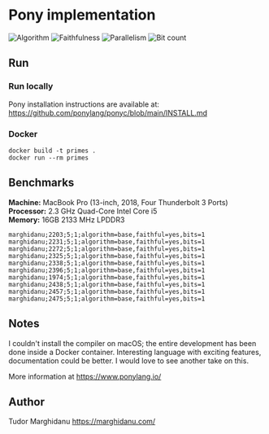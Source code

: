 # Pony implementation

![Algorithm](https://img.shields.io/badge/Algorithm-base-green)
![Faithfulness](https://img.shields.io/badge/Faithful-yes-green)
![Parallelism](https://img.shields.io/badge/Parallel-no-green)
![Bit count](https://img.shields.io/badge/Bits-unknown-yellowgreen)

## Run

### Run locally

Pony installation instructions are available at: https://github.com/ponylang/ponyc/blob/main/INSTALL.md

### Docker

```
docker build -t primes .
docker run --rm primes
```

## Benchmarks

**Machine:** MacBook Pro (13-inch, 2018, Four Thunderbolt 3 Ports)<br/>
**Processor:** 2.3 GHz Quad-Core Intel Core i5<br/>
**Memory:** 16GB 2133 MHz LPDDR3<br/>

```
marghidanu;2203;5;1;algorithm=base,faithful=yes,bits=1
marghidanu;2231;5;1;algorithm=base,faithful=yes,bits=1
marghidanu;2272;5;1;algorithm=base,faithful=yes,bits=1
marghidanu;2325;5;1;algorithm=base,faithful=yes,bits=1
marghidanu;2338;5;1;algorithm=base,faithful=yes,bits=1
marghidanu;2396;5;1;algorithm=base,faithful=yes,bits=1
marghidanu;1974;5;1;algorithm=base,faithful=yes,bits=1
marghidanu;2438;5;1;algorithm=base,faithful=yes,bits=1
marghidanu;2457;5;1;algorithm=base,faithful=yes,bits=1
marghidanu;2475;5;1;algorithm=base,faithful=yes,bits=1
```

## Notes

I couldn't install the compiler on macOS; the entire development has been done inside a Docker container.
Interesting language with exciting features, documentation could be better. I would love to see another take on this. 

More information at https://www.ponylang.io/

## Author

Tudor Marghidanu
https://marghidanu.com/